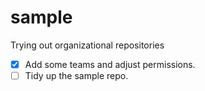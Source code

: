 # sample
Trying out organizational repositories

- [x] Add some teams and adjust permissions.
- [ ] Tidy up the sample repo.
